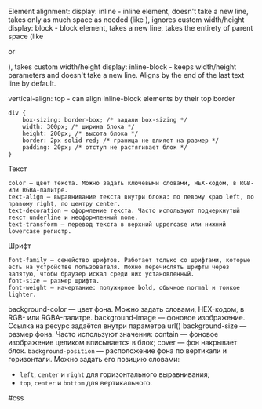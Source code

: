 Element alignment:
display: inline - inline element, doesn't take a new line, takes only as much space as needed (like <a>), ignores custom width/height
display: block - block element, takes a new line, takes the entirety of parent space (like <p> or <div>), takes custom width/height
display: inline-block - keeps width/height parameters and doesn't take a new line. Aligns by the end of the last text line by default.

vertical-align: top - can align inline-block elements by their top border

```
div {
    box-sizing: border-box; /* задали box-sizing */
    width: 300px; /* ширина блока */ 
    height: 200px; /* высота блока */
    border: 2px solid red; /* граница не влияет на размер */
    padding: 20px; /* отступ не растягивает блок */
} 
```

Текст

    color — цвет текста. Можно задать ключевыми словами, HEX-кодом, в RGB- или RGBA-палитре.
    text-align — выравнивание текста внутри блока: по левому краю left, по правому right, по центру center.
    text-decoration — оформление текста. Часто используют подчеркнутый текст underline и неоформленный none.
    text-transform — перевод текста в верхний uppercase или нижний lowercase регистр.

Шрифт

    font-family — семейство шрифтов. Работает только со шрифтами, которые есть на устройстве пользователя. Можно перечислять шрифты через запятую, чтобы браузер искал среди них установленный.
    font-size — размер шрифта.
    font-weight — начертание: полужирное bold, обычное normal и тонкое lighter.

background-color — цвет фона. Можно задать словами, HEX-кодом, в RGB- или RGBA-палитре.
background-image — фоновое изображение. Ссылка на ресурс задаётся внутри параметра url()
background-size — размер фона. Часто используют значения:
    contain — фоновое изображение целиком вписывается в блок;
    cover — фон накрывает блок.
`background-position` — расположение фона по вертикали и горизонтали. Можно задать его позицию словами:
-   `left`, `center` и `right` для горизонтального выравнивания;
-   `top`, `center` и `bottom` для вертикального.

#css